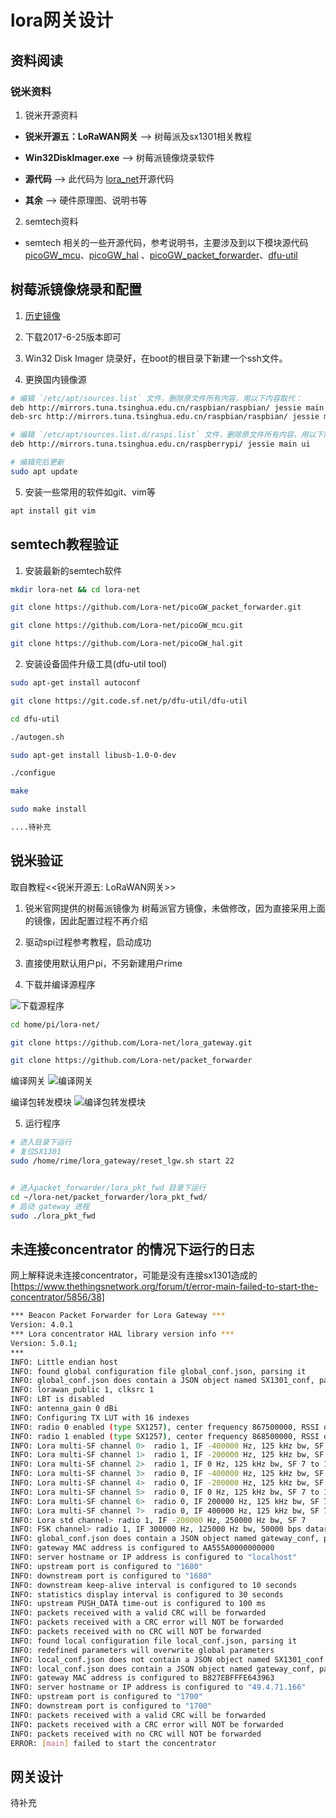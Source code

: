 # lora网关设计

## 资料阅读

### 锐米资料

1. 锐米开源资料

* **锐米开源五：LoRaWAN网关** -->  树莓派及sx1301相关教程

* **Win32DiskImager.exe**   --> 树莓派镜像烧录软件

* **源代码** --> 此代码为 [lora_net](https://github.com/Lora-net/lora_gateway)开源代码

* **其余**  --> 硬件原理图、说明书等

2. semtech资料

* semtech 相关的一些开源代码，参考说明书，主要涉及到以下模块源代码  [picoGW_mcu](https://github.com/Lora-net/picoGW_mcu)、[picoGW_hal](https://github.com/Lora-net/picoGW_hal) 、[picoGW_packet_forwarder](https://github.com/Lora-net/picoGW_packet_forwarder)、[dfu-util](https://git.code.sf.net/p/dfu-util/dfu-util)


## 树莓派镜像烧录和配置

1. [历史镜像](http://domoticx.com/raspberry-pi-sd-image-raspbian-linux-os/)

2. 下载2017-6-25版本即可

3. Win32 Disk Imager 烧录好，在boot的根目录下新建一个ssh文件。

4. 更换国内镜像源

```bash
# 编辑 `/etc/apt/sources.list` 文件，删除原文件所有内容，用以下内容取代：
deb http://mirrors.tuna.tsinghua.edu.cn/raspbian/raspbian/ jessie main non-free contrib
deb-src http://mirrors.tuna.tsinghua.edu.cn/raspbian/raspbian/ jessie main non-free contrib

# 编辑 `/etc/apt/sources.list.d/raspi.list` 文件，删除原文件所有内容，用以下内容取代：
deb http://mirrors.tuna.tsinghua.edu.cn/raspberrypi/ jessie main ui

# 编辑完后更新
sudo apt update
```

5. 安装一些常用的软件如git、vim等

```bash
apt install git vim
```

## semtech教程验证

1. 安装最新的semtech软件

```bash
mkdir lora-net && cd lora-net

git clone https://github.com/Lora-net/picoGW_packet_forwarder.git

git clone https://github.com/Lora-net/picoGW_mcu.git

git clone https://github.com/Lora-net/picoGW_hal.git
```

2. 安装设备固件升级工具(dfu-util tool)


```bash
sudo apt-get install autoconf

git clone https://git.code.sf.net/p/dfu-util/dfu-util

cd dfu-util

./autogen.sh

sudo apt-get install libusb-1.0-0-dev

./configue

make

sudo make install

....待补充

```


## 锐米验证
取自教程<<锐米开源五: LoRaWAN网关>>

1. 锐米官网提供的树莓派镜像为 树莓派官方镜像，未做修改，因为直接采用上面的镜像，因此配置过程不再介绍

2. 驱动spi过程参考教程，启动成功

3. 直接使用默认用户pi，不另新建用户rime

4. 下载并编译源程序

![下载源程序](https://i.loli.net/2019/07/29/5d3e6ff1ac14850882.png)

```bash
cd home/pi/lora-net/

git clone https://github.com/Lora-net/lora_gateway.git

git clone https://github.com/Lora-net/packet_forwarder

```

编译网关
![编译网关](https://i.loli.net/2019/07/29/5d3e709c6d5da73016.png)

编译包转发模块
![编译包转发模块](https://i.loli.net/2019/07/29/5d3e70d1690d490904.png)

5. 运行程序


```bash
# 进入目录下运行
# 复位SX1301
sudo /home/rime/lora_gateway/reset_lgw.sh start 22


# 进入packet_forwarder/lora_pkt_fwd 目录下运行
cd ~/lora-net/packet_forwarder/lora_pkt_fwd/
# 启动 gateway 进程
sudo ./lora_pkt_fwd
```

##  未连接concentrator 的情况下运行的日志

网上解释说未连接concentrator，可能是没有连接sx1301造成的
[https://www.thethingsnetwork.org/forum/t/error-main-failed-to-start-the-concentrator/5856/38]

```bash
*** Beacon Packet Forwarder for Lora Gateway ***
Version: 4.0.1
*** Lora concentrator HAL library version info ***
Version: 5.0.1;
***
INFO: Little endian host
INFO: found global configuration file global_conf.json, parsing it
INFO: global_conf.json does contain a JSON object named SX1301_conf, parsing SX1301 parameters
INFO: lorawan_public 1, clksrc 1
INFO: LBT is disabled
INFO: antenna_gain 0 dBi
INFO: Configuring TX LUT with 16 indexes
INFO: radio 0 enabled (type SX1257), center frequency 867500000, RSSI offset -166.000000, tx enabled 1, tx_notch_freq 129000
INFO: radio 1 enabled (type SX1257), center frequency 868500000, RSSI offset -166.000000, tx enabled 0, tx_notch_freq 0
INFO: Lora multi-SF channel 0>  radio 1, IF -400000 Hz, 125 kHz bw, SF 7 to 12
INFO: Lora multi-SF channel 1>  radio 1, IF -200000 Hz, 125 kHz bw, SF 7 to 12
INFO: Lora multi-SF channel 2>  radio 1, IF 0 Hz, 125 kHz bw, SF 7 to 12
INFO: Lora multi-SF channel 3>  radio 0, IF -400000 Hz, 125 kHz bw, SF 7 to 12
INFO: Lora multi-SF channel 4>  radio 0, IF -200000 Hz, 125 kHz bw, SF 7 to 12
INFO: Lora multi-SF channel 5>  radio 0, IF 0 Hz, 125 kHz bw, SF 7 to 12
INFO: Lora multi-SF channel 6>  radio 0, IF 200000 Hz, 125 kHz bw, SF 7 to 12
INFO: Lora multi-SF channel 7>  radio 0, IF 400000 Hz, 125 kHz bw, SF 7 to 12
INFO: Lora std channel> radio 1, IF -200000 Hz, 250000 Hz bw, SF 7
INFO: FSK channel> radio 1, IF 300000 Hz, 125000 Hz bw, 50000 bps datarate
INFO: global_conf.json does contain a JSON object named gateway_conf, parsing gateway parameters
INFO: gateway MAC address is configured to AA555A0000000000
INFO: server hostname or IP address is configured to "localhost"
INFO: upstream port is configured to "1680"
INFO: downstream port is configured to "1680"
INFO: downstream keep-alive interval is configured to 10 seconds
INFO: statistics display interval is configured to 30 seconds
INFO: upstream PUSH_DATA time-out is configured to 100 ms
INFO: packets received with a valid CRC will be forwarded
INFO: packets received with a CRC error will NOT be forwarded
INFO: packets received with no CRC will NOT be forwarded
INFO: found local configuration file local_conf.json, parsing it
INFO: redefined parameters will overwrite global parameters
INFO: local_conf.json does not contain a JSON object named SX1301_conf
INFO: local_conf.json does contain a JSON object named gateway_conf, parsing gateway parameters
INFO: gateway MAC address is configured to B827EBFFFE643963
INFO: server hostname or IP address is configured to "49.4.71.166"
INFO: upstream port is configured to "1700"
INFO: downstream port is configured to "1700"
INFO: packets received with a valid CRC will be forwarded
INFO: packets received with a CRC error will NOT be forwarded
INFO: packets received with no CRC will NOT be forwarded
ERROR: [main] failed to start the concentrator

```




## 网关设计

待补充

